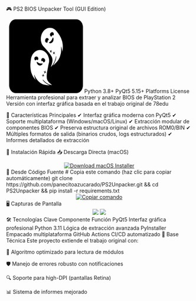 🎮 PS2 BIOS Unpacker Tool (GUI Edition)
<div align="center"> <img src="src/resources/icons/png/512.png" alt="PS2 BIOS Unpacker" width="200"/>
Python 3.8+
PyQt5 5.15+
Platforms
License

</div>
Herramienta profesional para extraer y analizar BIOS de PlayStation 2
Versión con interfaz gráfica basada en el trabajo original de 78edu

🌟 Características Principales
✔ Interfaz gráfica moderna con PyQt5
✔ Soporte multiplataforma (Windows/macOS/Linux)
✔ Extracción modular de componentes BIOS
✔ Preserva estructura original de archivos ROM0/BIN
✔ Múltiples formatos de salida (binarios crudos, logs estructurados)
✔ Informes detallados de extracción

🚀 Instalación Rápida
📥 Descarga Directa (macOS)
<div align="center"> <a href="https://github.com/panecitoazucarado/PS2Unpacker/releases/latest/download/PS2Unpacker.pkg"> <img src="https://img.shields.io/badge/Download-macOS_Installer-0078d7?style=for-the-badge&logo=apple" alt="Download macOS Installer"/> </a> </div>
🔧 Desde Código Fuente
# Copia este comando (haz clic para copiar automáticamente)
git clone https://github.com/panecitoazucarado/PS2Unpacker.git && cd PS2Unpacker && pip install -r requirements.txt
<div align="center"> <a href="#" onclick="navigator.clipboard.writeText('git clone https://github.com/panecitoazucarado/PS2Unpacker.git && cd PS2Unpacker && pip install -r requirements.txt')"> <img src="https://img.shields.io/badge/-Copiar_comando-2d2d2d?style=flat-square&logo=gnu-bash&logoColor=white" alt="Copiar comando"/> </a> </div>
🖥️ Capturas de Pantalla
<div align="center"> <img src="https://via.placeholder.com/400x250/2d2d2d/ffffff?text=Interfaz+Principal" width="45%"/> <img src="https://via.placeholder.com/400x250/2d2d2d/ffffff?text=Proceso+de+Extracción" width="45%"/> </div>
🛠️ Tecnologías Clave
Componente	Función
PyQt5	Interfaz gráfica profesional
Python 3.11	Lógica de extracción avanzada
PyInstaller	Empacado multiplataforma
GitHub Actions	CI/CD automatizado
🧠 Base Técnica
Este proyecto extiende el trabajo original con:

🚀 Algoritmo optimizado para lectura de módulos

🛡️ Manejo de errores robusto con notificaciones

🔍 Soporte para high-DPI (pantallas Retina)

📊 Sistema de informes mejorado
